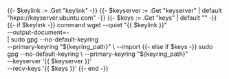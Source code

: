 {{- $keylink := .Get "keylink" -}}
{{- $keyserver := .Get "keyserver" | default "hkps://keyserver.ubuntu.com" -}}
{{- $keys := .Get "keys" | default "" -}}
{{- if $keylink -}}
  command wget --quiet "{{ $keylink }}" \
      --output-document=- \
      | sudo gpg --no-default-keyring \
          --primary-keyring "${keyring_path}" \
          --import
{{- else if $keys -}}
  sudo gpg --no-default-keyring \
    --primary-keyring "${keyring_path}" \
    --keyserver '{{ $keyserver }}' \
    --recv-keys '{{ $keys }}'
{{- end -}}